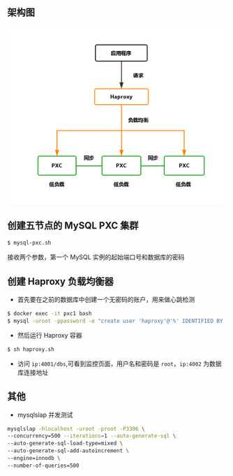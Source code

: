 ## 架构图

<div align="center"><img src="../../libs/images/pxc.png" /></div>

## 创建五节点的 MySQL PXC 集群

```sh
$ mysql-pxc.sh
```

接收两个参数，第一个 MySQL 实例的起始端口号和数据库的密码

## 创建 Haproxy 负载均衡器

- 首先要在之前的数据库中创建一个无密码的账户，用来做心跳检测

```sh
$ docker exec -it pxc1 bash
$ mysql -uroot -ppassword -e "create user 'haproxy'@'%' IDENTIFIED BY '';"
```

- 然后运行 Haproxy 容器

```sh
$ sh haproxy.sh
```

- 访问 `ip:4001/dbs`,可看到监控页面，用户名和密码是 `root`，`ip:4002` 为数据库连接地址

## 其他

- mysqlslap 并发测试

```sh
mysqlslap -hlocalhost -uroot -proot -P3306 \
--concurrency=500 --iterations=1 --auto-generate-sql \
--auto-generate-sql-load-type=mixed \
--auto-generate-sql-add-autoincrement \
--engine=innodb \
--number-of-queries=500
```